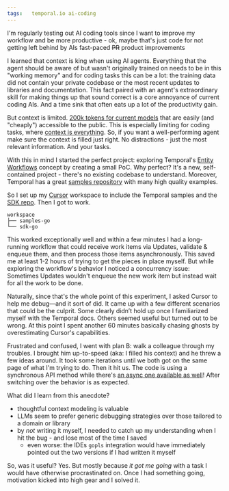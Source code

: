 ```yaml
---
tags:   temporal.io ai-coding
---
```

I'm regularly testing out AI coding tools since I want to improve my workflow and be more productive - ok, maybe that's just code for not getting left behind by AIs fast-paced ~~PR~~ product improvements

I learned that context is king when using AI agents. Everything that the agent should be aware of but wasn't originally trained on needs to be in this "working memory" and for coding tasks this can be a lot: the training data did not contain your private codebase or the most recent updates to libraries and documentation. This fact paired with an agent's extraordinary skill for making things up that sound correct is a core annoyance of current coding AIs. And a time sink that often eats up a lot of the productivity gain.

But context is limited. [200k tokens for current models](https://codingscape.com/blog/llms-with-largest-context-windows) that are easily (and "cheaply") accessible to the public. This is especially limiting for coding tasks, where [context is everything](https://magic.dev/blog/100m-token-context-windows). So, if you want a well-performing agent make sure the context is filled just right. No distractions - just the most relevant information. And your tasks.

With this in mind I started the perfect project: exploring Temporal's [Entity Workflows](https://www.google.com/url?sa=t&source=web&rct=j&opi=89978449&url=https://temporal.io/blog/very-long-running-workflows&ved=2ahUKEwjPhcKku6mOAxXPIjQIHWoEIu8QFnoECB4QAQ&usg=AOvVaw2Vb56Vz7ePOToThpVxv8SC) concept by creating a small PoC. Why perfect? It's a new, self-contained project - there's no existing codebase to understand. Moreover, Temporal has a great [samples repository](https://github.com/temporalio/samples-go) with many high quality examples.

So I set up my [Cursor](https://www.google.com/url?sa=t&source=web&rct=j&opi=89978449&url=https://cursor.com/&ved=2ahUKEwinzIiSvamOAxW6IjQIHRI1J3sQFnoECBAQAQ&usg=AOvVaw3-ELonbvoeRhBLJ55PamI_) workspace to include the Temporal samples and the [SDK repo](https://github.com/temporalio/sdk-go/tree/master). Then I got to work.

```
workspace
├── samples-go
└── sdk-go
```
This worked exceptionally well and within a few minutes I had a long-running workflow that could receive work items via Updates, validate & enqueue them, and then process those items asynchronously. This saved me at least 1-2 hours of trying to get the pieces in place myself. But while exploring the workflow's behavior I noticed a concurrency issue: Sometimes Updates wouldn't enqueue the new work item but instead wait for all the work to be done.

Naturally, since that's the whole point of this experiment, I asked Cursor to help me debug—and it sort of did. It came up with a few different scenarios that could be the culprit. Some clearly didn’t hold up once I familiarized myself with the Temporal docs. Others seemed useful but turned out to be wrong. At this point I spent another 60 minutes basically chasing ghosts by overestimating Cursor's capabilities.

Frustrated and confused, I went with plan B: walk a colleague through my troubles. I brought him up-to-speed (aka: I filled his context) and he threw a few ideas around. It took some iterations until we both got on the same page of what I'm trying to do. Then it hit us. The code is using a synchronous API method while there's [an async one available as well](https://github.com/temporalio/sdk-go/blob/8ee3a8a3ca4066db0735c84b4fc43298b36b5e78/internal/workflow.go#L117-L120)! After switching over the behavior is as expected.

What did I learn from this anecdote?
- thoughtful context modeling is valuable
- LLMs seem to prefer generic debugging strategies over those tailored to a domain or library
- by _not_ writing it myself, I needed to catch up my understanding when I hit the bug - and lose most of the time I saved
  - even worse: the IDEs `gopls` integration would have immediately pointed out the two versions if I had written it myself

So, was it useful? Yes. But mostly because _it got me going_ with a task I would have otherwise procrastinated on. Once I had something going, motivation kicked into high gear and I solved it.
